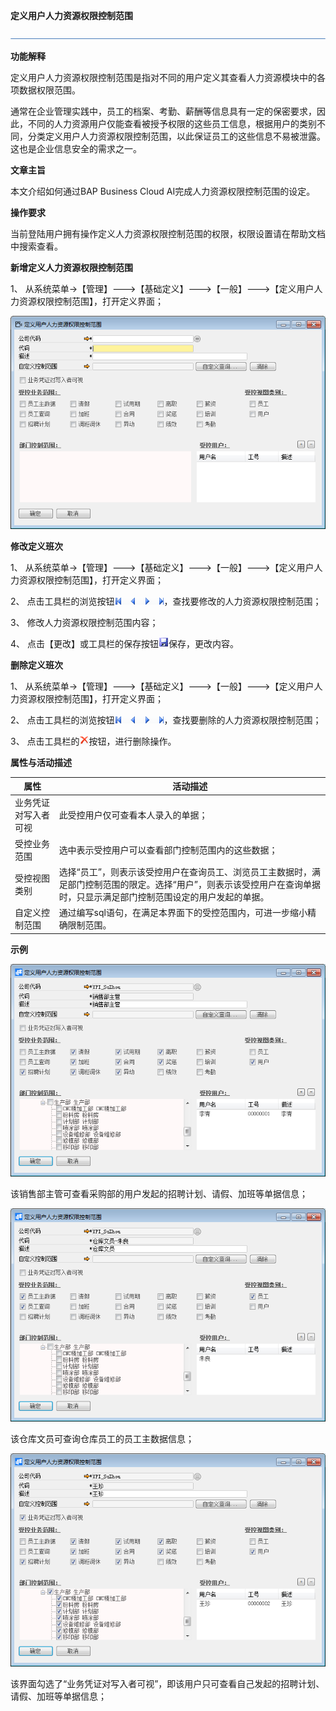 **定义用户人力资源权限控制范围**

![img](zsk_rlzy_dy/common/headLine.png) 

**功能解释**

定义用户人力资源权限控制范围是指对不同的用户定义其查看人力资源模块中的各项数据权限范围。

通常在企业管理实践中，员工的档案、考勤、薪酬等信息具有一定的保密要求，因此，不同的人力资源用户仅能查看被授予权限的这些员工信息，根据用户的类别不同，分类定义用户人力资源权限控制范围，以此保证员工的这些信息不易被泄露。这也是企业信息安全的需求之一。

**文章主旨**

本文介绍如何通过BAP Business Cloud AI完成人力资源权限控制范围的设定。

**操作要求**

当前登陆用户拥有操作定义人力资源权限控制范围的权限，权限设置请在帮助文档中搜索查看。

**新增定义人力资源权限控制范围**

1、 从系统菜单->【管理】--->【基础定义】--->【一般】--->【定义用户人力资源权限控制范围】，打开定义界面；

![img](zsk_rlzy_dy/10.1.png)

**修改定义班次**

1、 从系统菜单->【管理】--->【基础定义】--->【一般】--->【定义用户人力资源权限控制范围】，打开定义界面；

2、 点击工具栏的浏览按钮![img](zsk_rlzy_dy/common/翻页.png)，查找要修改的人力资源权限控制范围；

3、 修改人力资源权限控制范围内容；

4、 点击【更改】或工具栏的保存按钮![img](zsk_rlzy_dy/common/保存.png )保存，更改内容。

**删除定义班次**

1、 从系统菜单->【管理】--->【基础定义】--->【一般】--->【定义用户人力资源权限控制范围】，打开定义界面；

2、 点击工具栏的浏览按钮![img](zsk_rlzy_dy/common/翻页.png)，查找要删除的人力资源权限控制范围；

3、 点击工具栏的![img](zsk_rlzy_dy/common/删除.png)按钮，进行删除操作。

 

**属性与活动描述**

| **属性**             | **活动描述**                                                 |
| -------------------- | ------------------------------------------------------------ |
| 业务凭证对写入者可视 | 此受控用户仅可查看本人录入的单据；                           |
| 受控业务范围         | 选中表示受控用户可以查看部门控制范围内的这些数据；           |
| 受控视图类别         | 选择“员工”，则表示该受控用户在查询员工、浏览员工主数据时，满足部门控制范围的限定。选择“用户”，则表示该受控用户在查询单据时，只显示满足部门控制范围设定的用户发起的单据。 |
| 自定义控制范围       | 通过编写sql语句，在满足本界面下的受控范围内，可进一步缩小精确限制范围。 |

**示例**

![img](zsk_rlzy_dy/10.2.png)

该销售部主管可查看采购部的用户发起的招聘计划、请假、加班等单据信息；

![img](zsk_rlzy_dy/10.3.png)

该仓库文员可查询仓库员工的员工主数据信息；

 

 

 

![img](zsk_rlzy_dy/10.4.png)

该界面勾选了“业务凭证对写入者可视”，即该用户只可查看自己发起的招聘计划、请假、加班等单据信息；

 